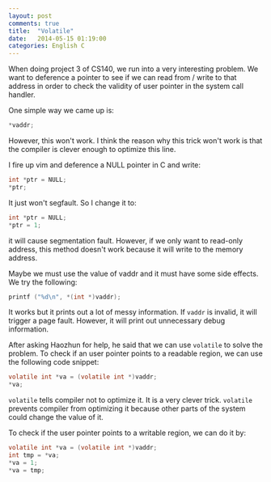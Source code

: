 ```yaml
---
layout: post
comments: true
title:  "Volatile"
date:   2014-05-15 01:19:00
categories: English C
---
```


When doing project 3 of CS140, we run into a very interesting problem. We want to deference a pointer to see if we can read from / write to that address in order to check the validity of user pointer in the system call handler.

One simple way we came up is:

```c
*vaddr;
```

However, this won't work. I think the reason why this trick won't work is that the compiler is clever enough to optimize this line.

I fire up vim and deference a NULL pointer in C and write:

```c
int *ptr = NULL;
*ptr;
```

It just won't segfault. So I change it to:

```c
int *ptr = NULL;
*ptr = 1;
```

it will cause segmentation fault. However, if we only want to read-only address, this method doesn't work because it will write to the memory address.

Maybe we must use the value of vaddr and it must have some side effects. We try the following:

```c
printf ("%d\n", *(int *)vaddr);
```

It works but it prints out a lot of messy information. If ```vaddr``` is invalid, it will trigger a page fault. However, it will print out unnecessary debug information.

After asking Haozhun for help, he said that we can use ```volatile``` to solve the problem. To check if an user pointer points to a readable region, we can use the following code snippet:

```c
volatile int *va = (volatile int *)vaddr;
*va;
```

```volatile``` tells compiler not to optimize it. It is a very clever trick. ```volatile``` prevents compiler from optimizing it because other parts of the system could change the value of it.

To check if the user pointer points to a writable region, we can do it by:

```c
volatile int *va = (volatile int *)vaddr;
int tmp = *va;
*va = 1;
*va = tmp;
```
